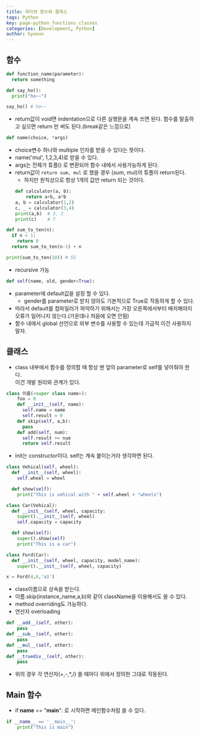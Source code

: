 ```yaml
---
title: 파이썬 함수와 클래스
tags: Python
key: page-python_functions_classes
categories: [Development, Python]
author: hyoeun
---
```


## 함수

```python
def function_name(parameter):
  return something

def say_ho():
  print("ho~~")

say_ho() # ho~~
```
* return값이 void면 indentation으로 다른 실행문을 계속 쓰면 된다.
함수를 탈출하고 싶으면 return 만 써도 된다.(break같은 느낌으로)

```python
def name(choice, *args)
```
* choice변수 하나와 multiple 인자를 받을 수 있다는 뜻이다.
* name('mul', 1,2,3,4)로 받을 수 있다.
* args는 전체가 튜플() 로 변환되어 함수 내에서 사용가능하게 된다.
* return값이 ```return sum, mul``` 로 했을 경우 (sum, mul)의 튜플이 return된다.
  * 하지만 원칙상으로 항상 1개의 값만 return 되는 것이다.
  ``` python
  def calculator(a, b):
      return a+b, a*b
  a, b = calculator(1,2)
  c, _ = calculator(3,4)
  print(a,b)  # 3, 2
  print(c)    # 7
  ```

```python
def sum_to_ten(n):
  if n < 1:
    return 0
  return sum_to_ten(n-1) + n

print(sum_to_ten(10)) # 55
```
* recursive 가능

```python
def self(name, old, gender=True):
```
* parameter에 default값을 설정 할 수 있다.
  * gender를 parameter로 받지 않아도 기본적으로 True로 작동하게 할 수 있다.
* 따라서 default를 컴파일러가 파악하기 위해서는 가장 오른쪽에서부터 배치해야지 오류가 일어나지 않는다.(가운데나 처음에 오면 안됨)
* 함수 내에서 global 선언으로 외부 변수를 사용할 수 있는데 가급적 이건 사용하지 말자.

## 클래스
* class 내부에서 함수를 정의할 때 항상 맨 앞의 parameter로 self를 넣어줘야 한다.<br>이건 개발 원리와 관계가 있다.
```python
class 이름(<super class name>):
    foo = 0
    def __init__(self, name):
      self.name = name
      self.result = 0
    def skip(self, a,b):
      pass
    def add(self, num):
      self.result += num
      return self.result
```
* init는 constructor이다. self는 계속 붙이는거라 생각하면 된다.

```python
class Vehical(self, wheel):
  def __init__(self, wheel):
    self.wheel = wheel

  def show(self):
    print("This is vehical with " + self.wheel + "wheels")

class Car(Vehical):
  def __init__(self, wheel, capacity:
    super().__init__(self, wheel)
    self.capacity = capacity

  def show(self):
    super().show(self)
    print("This is a car")

class Ford(Car):
  def __init__(self, wheel, capacity, model_name):
    super().__init__(self, wheel, capacity)

x = Ford(4,6,'a1')
```

* class이름으로 상속을 받는다.
* 이름.skip(instance_name,a,b)와 같이 className을 이용해서도 쓸 수 있다.
* method overriding도 가능하다.
* 연산자 overloading
```python
def __add__(self, other):
    pass
def __sub__(self, other):
    pass
def __mul__(self, other):
    pass
def __truediv__(self, other):
    pass
```
* 위의 경우 각 연산자(+,-,*,/) 쓸 때마다 위에서 정의한 그대로 작동된다.

## Main 함수
* if __name__ == "__main__": 로 시작하면 메인함수처럼 쓸 수 있다.
```python
if __name__ == '__main__':
    print("This is main")
```